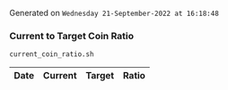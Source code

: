 Generated on `Wednesday 21-September-2022 at 16:18:48`

### Current to Target Coin Ratio
`current_coin_ratio.sh`

Date|Current|Target|Ratio
---|---|---|---
